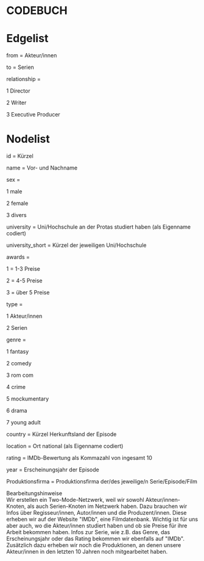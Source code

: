 # CODEBUCH					
					
# Edgelist  	

from = Akteur/innen  

to = Serien 	

relationship =

1 Director 

2 Writer

3 Executive Producer


# Nodelist					
id = Kürzel	

name = Vor- und Nachname 

sex =

1 male 

2 female 

3 divers

university = Uni/Hochschule an der Protas studiert haben (als Eigenname codiert)

university_short = Kürzel der jeweiligen Uni/Hochschule

awards = 

1 = 1-3 Preise

2 = 4-5 Preise

3 = über 5 Preise

type =

1 Akteur/innen 

2 Serien	

genre = 

1 fantasy

2 comedy

3 rom com 

4 crime 

5 mockumentary

6 drama 

7 young adult	

country = Kürzel Herkunftsland der Episode 

location = Ort national (als Eigenname codiert)

rating = IMDb-Bewertung als Kommazahl von ingesamt 10	

year = Erscheinungsjahr	der Episode

Produktionsfirma = Produktionsfirma der/des jeweilige/n Serie/Episode/Film

Bearbeitungshinweise					
Wir erstellen ein Two-Mode-Netzwerk, weil wir sowohl Akteur/innen-Knoten, als auch Serien-Knoten im Netzwerk haben. Dazu brauchen wir Infos über Regisseur/innen, Autor/innen und die Produzent/innen. Diese erheben wir auf der Website "IMDb", eine Filmdatenbank. Wichtig ist für uns aber auch, wo die Akteur/innen studiert haben und ob sie Preise für ihre Arbeit bekommen haben. Infos zur Serie, wie z.B. das Genre, das Erscheinungsjahr oder das Rating bekommen wir ebenfalls auf "IMDb".
Zusätzlich dazu erheben wir noch die Produktionen, an denen unsere Akteur/innen in den letzten 10 Jahren noch mitgearbeitet haben.

